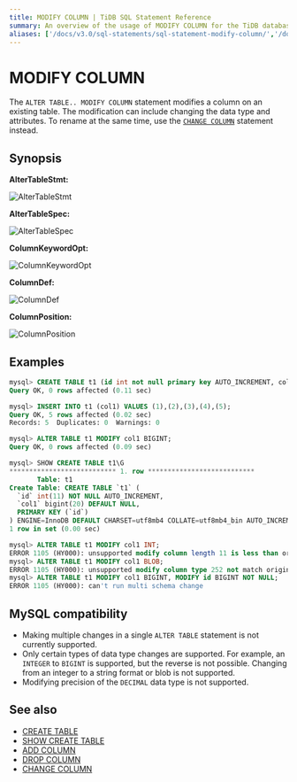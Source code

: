 ```yaml
---
title: MODIFY COLUMN | TiDB SQL Statement Reference
summary: An overview of the usage of MODIFY COLUMN for the TiDB database.
aliases: ['/docs/v3.0/sql-statements/sql-statement-modify-column/','/docs/v3.0/reference/sql/statements/modify-column/']
---
```


# MODIFY COLUMN

The `ALTER TABLE.. MODIFY COLUMN` statement modifies a column on an existing table. The modification can include changing the data type and attributes. To rename at the same time, use the [`CHANGE COLUMN`](/sql-statements/sql-statement-change-column.md) statement instead.

## Synopsis

**AlterTableStmt:**

![AlterTableStmt](https://download.pingcap.com/images/docs/sqlgram/AlterTableStmt.png)

**AlterTableSpec:**

![AlterTableSpec](https://download.pingcap.com/images/docs/sqlgram/AlterTableSpec.png)

**ColumnKeywordOpt:**

![ColumnKeywordOpt](https://download.pingcap.com/images/docs/sqlgram/ColumnKeywordOpt.png)

**ColumnDef:**

![ColumnDef](https://download.pingcap.com/images/docs/sqlgram/ColumnDef.png)

**ColumnPosition:**

![ColumnPosition](https://download.pingcap.com/images/docs/sqlgram/ColumnPosition.png)

## Examples

```sql
mysql> CREATE TABLE t1 (id int not null primary key AUTO_INCREMENT, col1 INT);
Query OK, 0 rows affected (0.11 sec)

mysql> INSERT INTO t1 (col1) VALUES (1),(2),(3),(4),(5);
Query OK, 5 rows affected (0.02 sec)
Records: 5  Duplicates: 0  Warnings: 0

mysql> ALTER TABLE t1 MODIFY col1 BIGINT;
Query OK, 0 rows affected (0.09 sec)

mysql> SHOW CREATE TABLE t1\G
*************************** 1. row ***************************
       Table: t1
Create Table: CREATE TABLE `t1` (
  `id` int(11) NOT NULL AUTO_INCREMENT,
  `col1` bigint(20) DEFAULT NULL,
  PRIMARY KEY (`id`)
) ENGINE=InnoDB DEFAULT CHARSET=utf8mb4 COLLATE=utf8mb4_bin AUTO_INCREMENT=30001
1 row in set (0.00 sec)

mysql> ALTER TABLE t1 MODIFY col1 INT;
ERROR 1105 (HY000): unsupported modify column length 11 is less than origin 20
mysql> ALTER TABLE t1 MODIFY col1 BLOB;
ERROR 1105 (HY000): unsupported modify column type 252 not match origin 8
mysql> ALTER TABLE t1 MODIFY col1 BIGINT, MODIFY id BIGINT NOT NULL;
ERROR 1105 (HY000): can't run multi schema change
```

## MySQL compatibility

* Making multiple changes in a single `ALTER TABLE` statement is not currently supported.
* Only certain types of data type changes are supported. For example, an `INTEGER` to `BIGINT` is supported, but the reverse is not possible. Changing from an integer to a string format or blob is not supported.
* Modifying precision of the `DECIMAL` data type is not supported.

## See also

* [CREATE TABLE](/sql-statements/sql-statement-create-table.md)
* [SHOW CREATE TABLE](/sql-statements/sql-statement-show-create-table.md)
* [ADD COLUMN](/sql-statements/sql-statement-add-column.md)
* [DROP COLUMN](/sql-statements/sql-statement-drop-column.md)
* [CHANGE COLUMN](/sql-statements/sql-statement-change-column.md)
